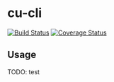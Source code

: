 # cu-cli

<!-- todo: npm version -->

[![Build Status](https://travis-ci.com/kpfromer/cu-cli.svg?branch=master)](https://travis-ci.com/kpfromer/cu-cli)
[![Coverage Status](https://coveralls.io/repos/github/kpfromer/cu-cli/badge.svg?branch=master)](https://coveralls.io/github/kpfromer/cu-cli?branch=master)

## Usage

TODO: test
